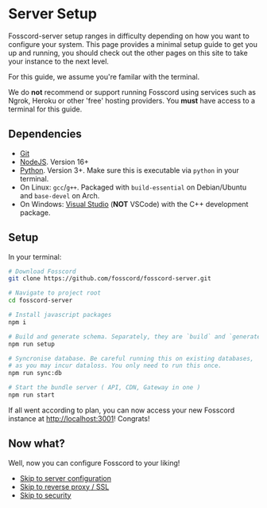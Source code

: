 # Server Setup

Fosscord-server setup ranges in difficulty depending on how you want to configure your system.
This page provides a minimal setup guide to get you up and running,
you should check out the other pages on this site to take your instance to the next level.

For this guide, we assume you're familar with the terminal.

We do **not** recommend or support running Fosscord using services such as Ngrok, Heroku or other 'free' hosting providers.
You **must** have access to a terminal for this guide.

## Dependencies

-   [Git](https://git-scm.com/)
-   [NodeJS](https://nodejs.org). Version 16+
-   [Python](https://www.python.org/). Version 3+. Make sure this is executable via `python` in your terminal.
-   On Linux: `gcc`/`g++`. Packaged with `build-essential` on Debian/Ubuntu and `base-devel` on Arch.
-   On Windows: [Visual Studio](https://visualstudio.microsoft.com/) (**NOT** VSCode) with the C++ development package.

## Setup

In your terminal:

```bash
# Download Fosscord
git clone https://github.com/fosscord/fosscord-server.git

# Navigate to project root
cd fosscord-server

# Install javascript packages
npm i

# Build and generate schema. Separately, they are `build` and `generate:schema`.
npm run setup

# Syncronise database. Be careful running this on existing databases,
# as you may incur dataloss. You only need to run this once.
npm run sync:db

# Start the bundle server ( API, CDN, Gateway in one )
npm run start
```

If all went according to plan, you can now access your new Fosscord instance at [http://localhost:3001](http://localhost:3001)! Congrats!

## Now what?

Well, now you can configure Fosscord to your liking!

-   [Skip to server configuration](configuration)
-   [Skip to reverse proxy / SSL](reverseProxy.md)
-   [Skip to security](security)
